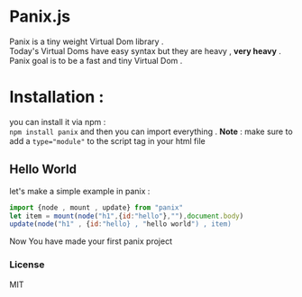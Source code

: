 # Panix.js 
Panix is a tiny weight Virtual Dom library .  <br>
Today's Virtual Doms have easy syntax but they are heavy , **very heavy** .<br>
Panix goal is to be a fast and tiny Virtual Dom .

# Installation :
you can install it via npm : <br>
`
npm install panix
`
and then  you can import everything .
**Note** : make sure to add a `type="module"` to the script tag in your html file
## Hello World
let's make a simple example in panix :
```js
import {node , mount , update} from "panix"
let item = mount(node("h1",{id:"hello"},""),document.body)
update(node("h1" , {id:"hello} , "hello world") , item)
```
Now You have made your first panix project 
### License
MIT
